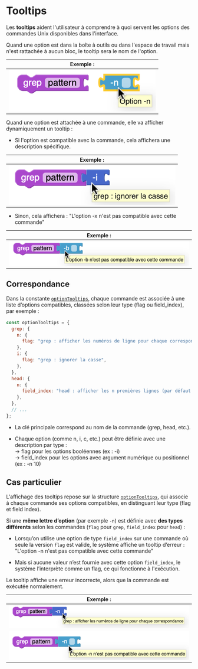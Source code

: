 # Tooltips

Les **tooltips** aident l'utilisateur à comprendre à quoi servent les options des commandes Unix disponibles dans l'interface.

Quand une option est dans la boîte à outils ou dans l'espace de travail mais n'est rattachée à aucun bloc, le tooltip sera le nom de l'option.

| **Exemple :**                                     |
| ------------------------------------------------- |
| ![](../img/example_tooltip_standalone_option.png) |

Quand une option est attachée à une commande, elle va afficher dynamiquement un tooltip :

- Si l'option est compatible avec la commande, cela affichera une description spécifique.

| **Exemple :**                            |
| ---------------------------------------- |
| ![](../img/example_tooltip_option_i.png) |

- Sinon, cela affichera :
  "L'option -x n'est pas compatible avec cette commande"

| **Exemple :**                            |
| ---------------------------------------- |
| ![](../img/example_tooltip_option_b.png) |

## Correspondance

Dans la constante [`optionTooltips`](https://github.com/UnixFilters/unixfilters-franceIOI/blob/main/public/unixfilters.js#L375), chaque commande est associée à une liste d’options compatibles, classées selon leur type (flag ou field_index), par exemple :

```javascript title="unixfilters.js"
const optionTooltips = {
  grep: {
    n: {
      flag: "grep : afficher les numéros de ligne pour chaque correspondance",
    },
    i: {
      flag: "grep : ignorer la casse",
    },
  },
  head: {
    n: {
      field_index: "head : afficher les n premières lignes (par défaut : 10)",
    },
  },
  // ...
};
```

- La clé principale correspond au nom de la commande (grep, head, etc.).

- Chaque option (comme n, i, c, etc.) peut être définie avec une description par type :<br>
  → flag pour les options booléennes (ex : -i)<br>
  → field_index pour les options avec argument numérique ou positionnel (ex : -n 10)

## Cas particulier

L'affichage des tooltips repose sur la structure [`optionTooltips`](https://github.com/UnixFilters/unixfilters-franceIOI/blob/main/public/unixfilters.js#L375), qui associe à chaque commande ses options compatibles, en distinguant leur type (flag et field index).

Si une **même lettre d’option** (par exemple `-n`) est définie avec **des types différents** selon les commandes (`flag` pour `grep`, `field_index` pour `head`) :

- Lorsqu’on utilise une option de type `field_index` sur une commande où seule la version `flag` est valide, le système affiche un tooltip d’erreur :
  "L'option -n n'est pas compatible avec cette commande"

- Mais si aucune valeur n’est fournie avec cette option `field_index`, le système l’interprète comme un flag, ce qui fonctionne à l'exécution.

Le tooltip affiche une erreur incorrecte, alors que la commande est exécutée normalement.

| **Exemple :**                                        |
| ---------------------------------------------------- |
| ![](../img/example_tooltip_option_n_flag.png)        |
| ![](../img/example_tooltip_option_n_field_index.png) |
